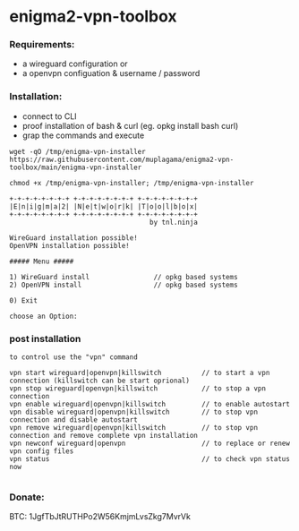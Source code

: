 # enigma2-vpn-toolbox

### Requirements:
- a wireguard configuration
      or 
- a openvpn configuation & username / password

### Installation:
- connect to CLI
- proof installation of bash & curl (eg. opkg install bash curl)
- grap the commands and execute

```
wget -qO /tmp/enigma-vpn-installer https://raw.githubusercontent.com/muplagama/enigma2-vpn-toolbox/main/enigma-vpn-installer 
```
```
chmod +x /tmp/enigma-vpn-installer; /tmp/enigma-vpn-installer
```

```
+-+-+-+-+-+-+-+ +-+-+-+-+-+-+-+ +-+-+-+-+-+-+-+
|E|n|i|g|m|a|2| |N|e|t|w|o|r|k| |T|o|o|l|b|o|x|
+-+-+-+-+-+-+-+ +-+-+-+-+-+-+-+ +-+-+-+-+-+-+-+
                                   by tnl.ninja
                                               
WireGuard installation possible!
OpenVPN installation possible!

##### Menu #####

1) WireGuard install                // opkg based systems 
2) OpenVPN install                  // opkg based systems

0) Exit

choose an Option: 
```
### post installation

```
to control use the "vpn" command

vpn start wireguard|openvpn|killswitch          // to start a vpn connection (killswitch can be start oprional)
vpn stop wireguard|openvpn|killswitch           // to stop a vpn connection     
vpn enable wireguard|openvpn|killswitch         // to enable autostart
vpn disable wireguard|openvpn|killswitch        // to stop vpn connection and disable autostart
vpn remove wireguard|openvpn|killswitch         // to stop vpn connection and remove complete vpn installation
vpn newconf wireguard|openvpn                   // to replace or renew vpn config files
vpn status                                      // to check vpn status now


```

### Donate: ###
BTC: 1JgfTbJtRUTHPo2W56KmjmLvsZkg7MvrVk
